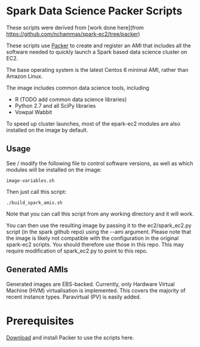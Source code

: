 # Spark Data Science Packer Scripts

These scripts were derived from [work done here](from https://github.com/nchammas/spark-ec2/tree/packer)

These scripts use [Packer](http://www.packer.io/) to create and register an AMI that includes all the software needed to quickly launch a Spark based data science cluster on EC2.

The base operating system is the latest Centos 6 minimal AMI, rather than Amazon Linux.
 
The image includes common data science tools, including
 * R (TODO add common data science libraries)
 * Python 2.7 and all SciPy libraries
 * Vowpal Wabbit

To speed up cluster launches, most of the epark-ec2 modules are also installed on the image by default.  

## Usage

See / modify the following file to control software versions, as well as which modules will be installed on the image:

``` 
image-variables.sh
```

Then just call this script:

```
./build_spark_amis.sh
```

Note that you can call this script from any working directory and it will work.

You can then use the resulting image by passing it to the ec2/spark_ec2.py script (in the spark github repo) using the --ami argument. Please note that the image is likely not compatible with the 
configuration in the original spark-ec2 scripts. You should therefore use those in this repo. This may require modification of spark_ec2.py to point to this repo.   

## Generated AMIs

Generated images are EBS-backed.
Currently, only Hardware Virtual Machine (HVM) virtualisation is implemented. This covers the majority of recent instance types. Paravirtual (PV) is easily added. 

# Prerequisites

[Download](http://www.packer.io/downloads.html) and install Packer to use the scripts here.
